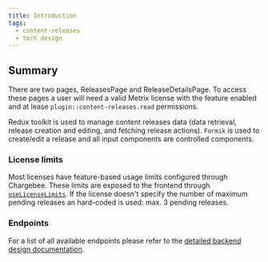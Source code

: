 ```yaml
---
title: Introduction
tags:
  - content-releases
  - tech design
---
```


## Summary

There are two pages, ReleasesPage and ReleaseDetailsPage. To access these pages a user will need a valid Metrix license with the feature enabled and at lease `plugin::content-releases.read` permissions.

Redux toolkit is used to manage content releases data (data retrieval, release creation and editing, and fetching release actions). `Formik` is used to create/edit a release and all input components are controlled components.

### License limits

Most licenses have feature-based usage limits configured through Chargebee. These limits are exposed to the frontend through [`useLicenseLimits`](/docs/core/admin/ee/hooks/use-license-limits).
If the license doesn't specify the number of maximum pending releases an hard-coded is used: max. 3 pending releases.

### Endpoints

For a list of all available endpoints please refer to the [detailed backend design documentation](/docs/core/content-releases/backend).
